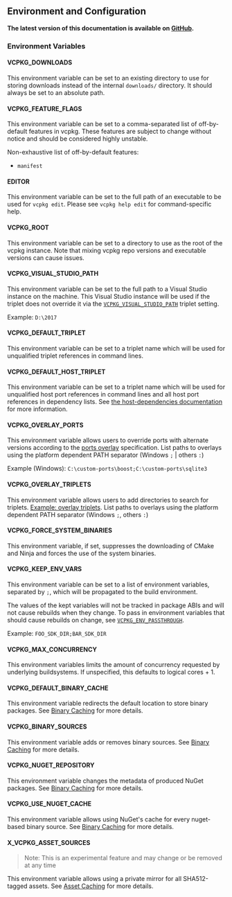 ## Environment and Configuration

**The latest version of this documentation is available on [GitHub](https://github.com/Microsoft/vcpkg/tree/master/docs/users/config-environment.md).**

### Environment Variables

#### VCPKG_DOWNLOADS

This environment variable can be set to an existing directory to use for storing downloads instead of the internal
`downloads/` directory. It should always be set to an absolute path.

#### VCPKG_FEATURE_FLAGS

This environment variable can be set to a comma-separated list of off-by-default features in vcpkg. These features are
subject to change without notice and should be considered highly unstable.

Non-exhaustive list of off-by-default features:

- `manifest`

#### EDITOR

This environment variable can be set to the full path of an executable to be used for `vcpkg edit`. Please see
`vcpkg help edit` for command-specific help.

#### VCPKG_ROOT

This environment variable can be set to a directory to use as the root of the vcpkg instance. Note that mixing vcpkg
repo versions and executable versions can cause issues.

#### VCPKG_VISUAL_STUDIO_PATH

This environment variable can be set to the full path to a Visual Studio instance on the machine. This Visual Studio instance
will be used if the triplet does not override it via the [`VCPKG_VISUAL_STUDIO_PATH`](triplets.md#VCPKG_VISUAL_STUDIO_PATH) triplet setting.

Example: `D:\2017`

#### VCPKG_DEFAULT_TRIPLET

This environment variable can be set to a triplet name which will be used for unqualified triplet references in command lines.

#### VCPKG_DEFAULT_HOST_TRIPLET

This environment variable can be set to a triplet name which will be used for unqualified host port references in command lines and all host port references in dependency lists. See [the host-dependencies documentation](host-dependencies.md) for more information.

#### VCPKG_OVERLAY_PORTS

This environment variable allows users to override ports with alternate versions according to the
[ports overlay](../specifications/ports-overlay.md) specification. List paths to overlays using
the platform dependent PATH separator (Windows `;` | others `:`)

Example (Windows): `C:\custom-ports\boost;C:\custom-ports\sqlite3`

#### VCPKG_OVERLAY_TRIPLETS

This environment variable allows users to add directories to search for triplets.
[Example: overlay triplets](../examples/overlay-triplets-linux-dynamic.md).
List paths to overlays using the platform dependent PATH separator (Windows `;`, others `:`)

#### VCPKG_FORCE_SYSTEM_BINARIES

This environment variable, if set, suppresses the downloading of CMake and Ninja and forces the use of the system binaries.

#### VCPKG_KEEP_ENV_VARS

This environment variable can be set to a list of environment variables, separated by `;`, which will be propagated to
the build environment.

The values of the kept variables will not be tracked in package ABIs and will not cause rebuilds when they change. To
pass in environment variables that should cause rebuilds on change, see [`VCPKG_ENV_PASSTHROUGH`](triplets.md#VCPKG_ENV_PASSTHROUGH).

Example: `FOO_SDK_DIR;BAR_SDK_DIR`

#### VCPKG_MAX_CONCURRENCY

This environment variables limits the amount of concurrency requested by underlying buildsystems. If unspecified, this defaults to logical cores + 1.

#### VCPKG_DEFAULT_BINARY_CACHE

This environment variable redirects the default location to store binary packages. See [Binary Caching](binarycaching.md#Configuration) for more details.

#### VCPKG_BINARY_SOURCES

This environment variable adds or removes binary sources. See [Binary Caching](binarycaching.md#Configuration) for more details.

#### VCPKG_NUGET_REPOSITORY

This environment variable changes the metadata of produced NuGet packages. See [Binary Caching](binarycaching.md#Configuration) for more details.

#### VCPKG_USE_NUGET_CACHE

This environment variable allows using NuGet's cache for every nuget-based binary source. See [Binary Caching](binarycaching.md#NuGets-cache) for more details.

#### X_VCPKG_ASSET_SOURCES

> Note: This is an experimental feature and may change or be removed at any time

This environment variable allows using a private mirror for all SHA512-tagged assets. See [Asset Caching](assetcaching.md) for more details.
